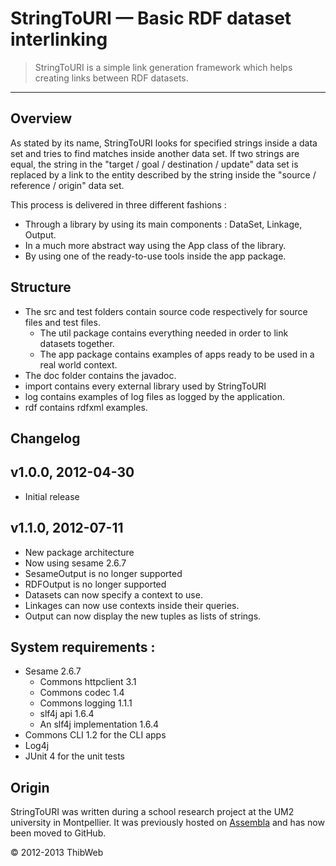 # StringToURI — Basic RDF dataset interlinking

> StringToURI is a simple link generation framework which helps creating links between RDF datasets.

------------------------------------------------------------

## Overview

As stated by its name, StringToURI looks for specified strings inside a data set and tries to find matches inside another data set.
If two strings are equal, the string in the "target / goal / destination / update" data set is replaced by a link to the entity described by the string inside the "source / reference / origin" data set.

This process is delivered in three different fashions :

- Through a library by using its main components : DataSet, Linkage, Output.
- In a much more abstract way using the App class of the library.
- By using one of the ready-to-use tools inside the app package.


## Structure

- The src and test folders contain source code respectively for source files and test files.
  - The util package contains everything needed in order to link datasets together.
  - The app package contains examples of apps ready to be used in a real world context.
- The doc folder contains the javadoc.
- import contains every external library used by StringToURI
- log contains examples of log files as logged by the application.
- rdf contains rdfxml examples.

## Changelog

v1.0.0, 2012-04-30
------------------------

- Initial release

v1.1.0, 2012-07-11
------------------------

- New package architecture
- Now using sesame 2.6.7
- SesameOutput is no longer supported
- RDFOutput is no longer supported
- Datasets can now specify a context to use.
- Linkages can now use contexts inside their queries.
- Output can now display the new tuples as lists of strings.

## System requirements :

- Sesame 2.6.7
  - Commons httpclient 3.1
  - Commons codec 1.4
  - Commons logging 1.1.1
  - slf4j api 1.6.4
  - An slf4j implementation 1.6.4
- Commons CLI 1.2 for the CLI apps
- Log4j
- JUnit 4 for the unit tests 

## Origin

StringToURI was written during a school research project at the UM2 university in Montpellier. It was previously hosted on [Assembla](http://www.assembla.com/) and has now been moved to GitHub.

© 2012-2013 ThibWeb
